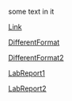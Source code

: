 some text in it

<!--- Since this is an absolute path it goes directly to an md file? --->
[Link](https://minidawie.github.io/cse15l-lab-reports/second-file.md)

<!--- Github automatically changes the file to an html file so it follows the format of the page before --->
[DifferentFormat](second-file.md)

[DifferentFormat2](./second-file.md)

[LabReport1](./Lab-Report-1.md)

[LabReport2](./Lab-Report-2.md)





